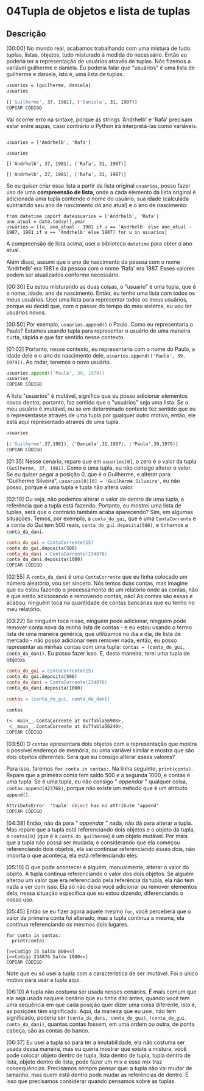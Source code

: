 # 04**Tupla de objetos e lista de tuplas**

## Descrição

[00:00] No mundo real, acabamos trabalhando com uma mistura de tudo: tuplas, listas, objetos, tudo misturado à medida do necessário. Então eu poderia ter a representação de usuários através de tuplas. Nós fizemos a variável guilherme e daniela. Eu poderia falar que "usuários" é uma lista de guilherme e daniela, isto é, uma lista de tuplas.

```bash
usuarios = [guilherme, daniela]
usuarios

[('Guilherme', 37, 1981), ('Daniela', 31, 1987)]
COPIAR CÓDIGO
```

Vai ocorrer erro na sintaxe, porque as strings 'Andrhelb' e 'Rafa' precisam estar entre aspas, caso contrário o Python irá interpretá-las como variáveis.

```

usuarios = ['Andrhelb', 'Rafa']

usuarios

[('Andrhelb', 37, 1981), ('Rafa', 31, 1987)]
```

```
[('Andrhelb', 37, 1981), ('Rafa', 31, 1987)]
```

Se eu quiser criar essa lista a partir da lista original `usuarios`, posso fazer uso de uma **compreensão de lista**, onde a cada elemento da lista original é adicionada uma tupla contendo o nome do usuário, sua idade (calculada subtraindo seu ano de nascimento do ano atual) e o ano de nascimento:

```
from datetime import dateusuarios = ['Andrhelb', 'Rafa']
ano_atual = date.today().year
usuarios = [(u, ano_atual - 1981 if u == 'Andrhelb' else ano_atual - 1987, 1981 if u == 'Andrhelb' else 1987) for u in usuarios]
```

A compreensão de lista acima, usei a biblioteca `datetime` para obter o ano atual. 

Além disso, assumi que o ano de nascimento da pessoa com o nome 'Andrhelb' era 1981 e da pessoa com o nome 'Rafa' era 1987. Esses valores podem ser atualizados conforme necessário.

[00:30] Eu estou misturando as duas coisas, o “usuario” é uma tupla, que é o nome, idade, ano de nascimento. Então, eu tenho uma lista com todos os meus usuários. Usei uma lista para representar todos os meus usuários, porque eu decidi que, com o passar do tempo do meu sistema, eu vou ter usuários novos.

[00:50] Por exemplo, `usuarios.append()` o Paulo. Como eu representaria o Paulo? Estamos usando tupla para representar o usuário de uma maneira curta, rápida e que faz sentido nesse contexto.

[01:02] Portanto, nesse contexto, eu representaria com o nome do Paulo, a idade dele e o ano de nascimento dele, `usuarios.append(('Paulo', 39, 1979))`. Ao rodar, teremos o novo usuário.

```go
usuarios.append(('Paulo', 39, 1979))
usuarios
COPIAR CÓDIGO
```

A lista "usuários" é mutável, significa que eu posso adicionar elementos novos dentro, portanto, faz sentido que o "usuários" seja uma lista. Se o meu usuário é imutável, ou se em determinado contexto fez sentido que eu o representasse através de uma tupla por qualquer outro motivo, então, ele está aqui representado através de uma tupla.

```css
usuarios 

[('Guilherme',37,1981), ('Daniela',31,1987), ('Paulo',39,1979)]
COPIAR CÓDIGO
```

[01:35] Nesse cenário, repare que em `usuarios[0]`, o zero é o valor da tupla `(Guilherme, 37, 1981)`. Como é uma tupla, eu não consigo alterar o valor. Se eu quiser pegar a posição 0, que é o Guilherme, e alterar para “Guilherme Silveira”, `usuarios[0][0] = 'Guilherme Silveira'`, eu não posso, porque é uma tupla e tupla não altera valor.

[02:10] Ou seja, não podemos alterar o valor de dentro de uma tupla, a referência que a tupla está fazendo. Portanto, eu mostrei uma lista de tuplas, será que o contrário também acaba aparecendo? Sim, em algumas situações. Temos, por exemplo, a `conta_do_gui`, que é uma `ContaCorrente` e a conta do Gui tem 500 reais, `conta_do_gui.deposita(500)`, e tínhamos a `conta_da_dani`.

```makefile
conta_do_gui = ContaCorrente(15)
conta_do_gui.deposita(500)
conta_da_dani = ContaCorrente(234876)
conta_da_dani.deposita(1000)
COPIAR CÓDIGO
```

[02:55] A `conta_da_dani` é uma `ContaCorrente` que eu tinha colocado um número aleatório, vou ser sincero. Nós temos duas contas, mas imagine que eu estou fazendo o processamento de um relatório onde as contas, não é que estão adicionando e removendo contas, não! As contas são essas e acabou, ninguém toca na quantidade de contas bancárias que eu tenho no meu relatório.

[03:22] Se ninguém toca nisso, ninguém pode adicionar, ninguém pode remover conta nova da minha lista de contas - e eu estou usando o termo lista de uma maneira genérica, que utilizamos no dia a dia, de lista de mercado - não posso adicionar nem remover nada, então, eu posso representar as minhas contas com uma tupla: `contas = (conta_do_gui, conta_da_dani)`. Eu posso fazer isso. E, desta maneira, terei uma tupla de objetos.

```makefile
conta_do_gui = ContaCorrente(15)
conta_do_gui.deposita(500)
conta_da_dani = ContaCorrente(234876)
conta_da_dani.deposita(1000)

contas = (conta_do_gui, conta_da_dani)

contas

(<--main__.ContaCorrente at 0x7fabla56908>,
 <__main__.ContaCorrente at 0x7fabla56240>,
COPIAR CÓDIGO
```

[03:50] O `contas` apresentará dois objetos com a representação que mostra o possível endereço de memória, ou uma variável similar e mostra que são dois objetos diferentes. Será que eu consigo alterar esses valores?

Para isso, faremos `for conta in contas:`. Na linha seguinte, `print(conta)`. Repare que a primeira conta tem saldo 500 e a segunda 1000, e contas é uma tupla. Se é uma tupla, eu não consigo " *appendar* " qualquer coisa, `contas.append(423768)`, porque não existe um método que é um atributo `append()`.

```csharp
AttributeError: 'tuple' object has no attribute 'append'
COPIAR CÓDIGO
```

[04:38] Então, não dá para " *appendar* " nada, não dá para alterar a tupla. Mas repare que a tupla está referenciando dois objetos e o objeto da tupla, o `contas[0]` (que é a `conta_do_guilherme`) é um objeto mutável. Por mais que a tupla não possa ser mudada, e considerando que ela começou referenciando dois objetos, ela vai continuar referenciando esses dois, não importa o que aconteça, ela está referenciando eles.

[05:10] O que pode acontecer é alguém, manualmente, alterar o valor do objeto. A tupla continua referenciando o valor dos dois objetos. Se alguém alterou um valor que era referenciado pela referência da tupla, ela não tem nada a ver com isso. Ela só não deixa você adicionar ou remover elementos dela, nessa situação específica que eu estou dizendo, diferenciando o nosso uso.

[05:45] Então se eu fizer agora aquele mesmo `for`, você perceberá que o valor da primeira conta foi alterado, mas a tupla continua a mesma, ela continua referenciando os mesmos dois lugares.

```less
for conta in contas: 
  print(conta)

[>>Codigo 15 Saldo 800<<]
[>>Codigo 234876 Saldo 1000<<]
COPIAR CÓDIGO
```

Note que eu só usei a tupla com a característica de ser imutável. Foi o único motivo para usar a tupla aqui.

[06:10] A tupla não costuma ser usada nesses cenários. É mais comum que ela seja usada naquele cenário que eu tinha dito antes, quando você tem uma sequência em que cada posição quer dizer uma coisa diferente, isto é, as posições têm significado. Aqui, da maneira que eu usei, não tem significado, poderia ser `(conta_da_dani, conta_do_gui)`, `(conta_do_gui, conta_da_dani)`, quantas contas fossem, em uma ordem ou outra, de ponta cabeça, são as contas do banco.

[06:37] Eu usei a tupla só para ter a imutabilidade, ela não costuma ser usada dessa maneira, mas eu queria mostrar que existe a mistura, você pode colocar objeto dentro de tupla, lista dentro de tupla, tupla dentro de lista, objeto dentro de lista, pode fazer um mix e esse mix traz consequências. Precisamos sempre pensar que: a tupla não vai mudar de tamanho, mas quem está dentro pode mudar as referências de dentro. É isso que precisamos considerar quando pensamos sobre as tuplas.
